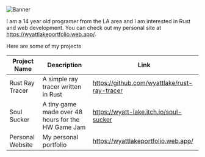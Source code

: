 ![Banner](https://i.imgur.com/G91dRpC.png)

I am a 14 year old programer from the LA area and I am interested in Rust and web development. You can check out my personal site at https://wyattlakeportfolio.web.app/.

Here are some of my projects

| Project Name     | Description                                        | Link                                         |
|------------------|----------------------------------------------------|----------------------------------------------|
| Rust Ray Tracer  | A simple ray tracer written in Rust                | https://github.com/wyattlake/rust-ray-tracer |
| Soul Sucker      | A tiny game made over 48 hours for the HW Game Jam | https://wyatt-lake.itch.io/soul-sucker       |
| Personal Website | My personal portfolio                              | https://wyattlakeportfolio.web.app/          |
